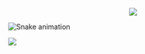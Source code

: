 <p align="center">
  <a href="https://github.com/Krushna-Prasad-Sahoo"><img src="https://readme-typing-svg.herokuapp.com?size=21&center=true&vCenter=true&width=440&height=45&lines=Jenkins-Git-GitHub-CI/CD."></a>
</p>


![Snake animation](https://github.com/parajulibkrm/parajulibkrm/blob/output/github-contribution-grid-snake.svg)


![](https://activity-graph.herokuapp.com/graph?username=Krushna-Prasad-Sahoo&custom_title=Krushna%27s%20Contribution%20Graph&theme=chartreuse-dark)
